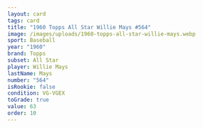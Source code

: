 ```yaml
---
layout: card
tags: card
title: "1960 Topps All Star Willie Mays #564"
image: /images/uploads/1960-topps-all-star-willie-mays.webp
sport: Baseball
year: "1960"
brand: Topps
subset: All Star
player: Willie Mays
lastName: Mays
number: "564"
isRookie: false
condition: VG-VGEX
toGrade: true
value: 63
order: 10
---
```

